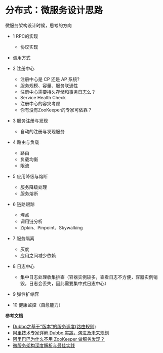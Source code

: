 # 分布式：微服务设计思路

微服务架构设计时候，思考的方向

- 1 RPC的实现
  
  - 协议实现
- 调用方式
  
- 2 注册中心
  
  - 注册中心是 CP 还是 AP 系统?
  - 服务规模、容量、服务联通性
  - 注册中心需要持久存储和事务日志么？
  - Service Health Check
  - 注册中心的容灾考虑
  - 你有没有ZooKeeper的专家可依靠？
  
- 3 服务注册与发现
  
  - 自动的注册与发现服务
  
- 4 路由与负载
  
  - 路由
  - 负载均衡
  - 限流
  
- 5 应用降级与熔断
  
  - 服务降级处理
  - 服务熔断
  
- 6 链路跟踪
  
  - 埋点
  - 调用链分析
  - Zipkin、Pinpoint、Skywalking
  
- 7 服务隔离
  
  - 灰度
  - 应用之间减少依赖
  
- 8 日志中心

  - 集中日志处理收集排查（容器实例较多，查看日志不方便，容器实例销毁，日志会丢失，因此需要集中式日志中心）

- 9 弹性扩缩容

- 10 健康监控（自愈能力）

  



**参考文档** 

- [Dubbo之基于“版本”的服务调度(路由规则)](
  http://blog.maxplus1.com/2017/06/14/Dubbo%E4%B9%8B%E5%9F%BA%E4%BA%8E%E2%80%9C%E7%89%88%E6%9C%AC%E2%80%9D%E7%9A%84%E6%9C%8D%E5%8A%A1%E8%B0%83%E5%BA%A6(%E8%B7%AF%E7%94%B1%E8%A7%84%E5%88%99)/)
- [阿里技术专家详解 Dubbo 实践，演进及未来规划](https://www.infoq.cn/article/IwZCAp3jo_H5fJFbWOZu)
- [阿里巴巴为什么不用 ZooKeeper 做服务发现？](http://jm.taobao.org/2018/06/13/做服务发现？/)
- [微服务架构深度解析与最佳实践](https://zhuanlan.zhihu.com/p/94976754)

